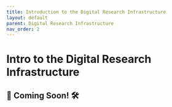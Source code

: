 ```yaml
---
title: Introduction to the Digital Research Infrastructure 
layout: default
parent: Digital Research Infrastructure 
nav_order: 2
---
```


# Intro to the Digital Research Infrastructure

🚧 Coming Soon! 🛠️
---

